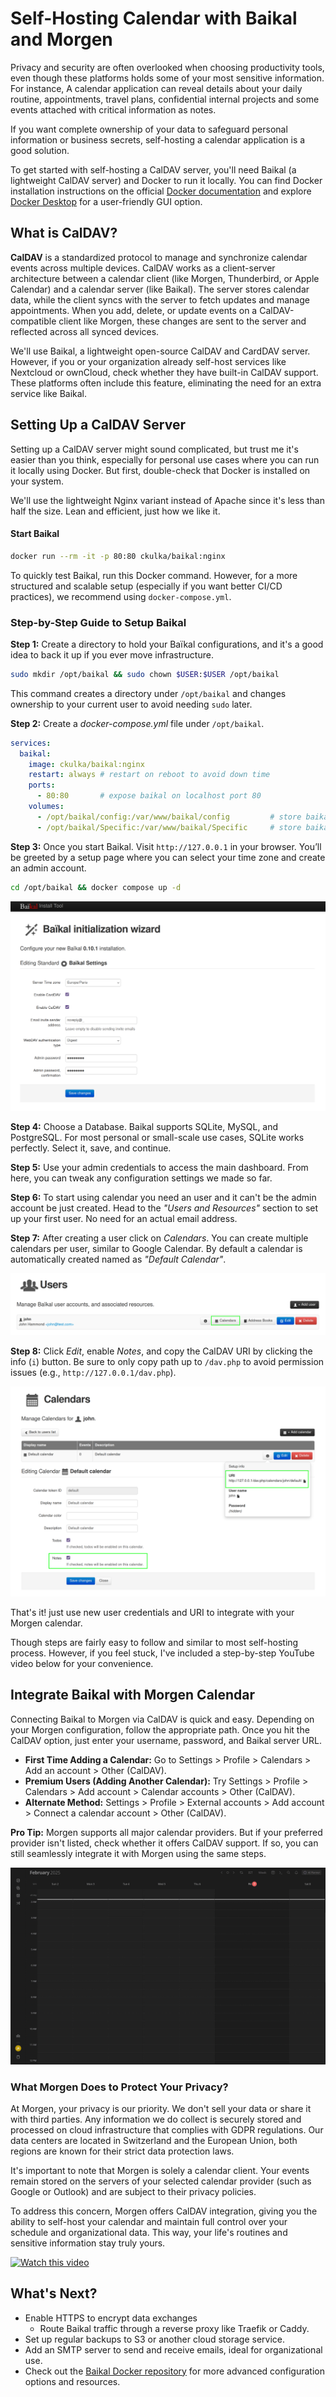 # Self-Hosting Calendar with Baikal and Morgen

Privacy and security are often overlooked when choosing productivity tools, even though these platforms holds some of your most sensitive information. For instance, A calendar application can reveal details about your daily routine, appointments, travel plans, confidential internal projects and some events attached with critical information as notes.

If you want complete ownership of your data to safeguard personal information or business secrets, self-hosting a calendar application is a good solution.

To get started with self-hosting a CalDAV server, you'll need Baikal (a lightweight CalDAV server) and Docker to run it locally. You can find Docker installation instructions on the official [Docker documentation](https://docs.docker.com/engine/install) and explore [Docker Desktop](https://docs.docker.com/desktop) for a user-friendly GUI option.


## What is CalDAV?

**CalDAV** is a standardized protocol to manage and synchronize calendar events across multiple devices. CalDAV works as a client-server architecture between a calendar client (like Morgen, Thunderbird, or Apple Calendar) and a calendar server (like Baikal). The server stores calendar data, while the client syncs with the server to fetch updates and manage appointments. When you add, delete, or update events on a CalDAV-compatible client like Morgen, these changes are sent to the server and reflected across all synced devices.

We'll use Baikal, a lightweight open-source CalDAV and CardDAV server. However, if you or your organization already self-host services like Nextcloud or ownCloud, check whether they have built-in CalDAV support. These platforms often include this feature, eliminating the need for an extra service like Baikal.

## Setting Up a CalDAV Server

Setting up a CalDAV server might sound complicated, but trust me it's easier than you think, especially for personal use cases where you can run it locally using Docker. But first, double-check that Docker is installed on your system.

We'll use the lightweight Nginx variant instead of Apache since it's less than half the size. Lean and efficient, just how we like it.

#### Start Baikal

```bash
docker run --rm -it -p 80:80 ckulka/baikal:nginx
```

To quickly test Baikal, run this Docker command. However, for a more structured and scalable setup (especially if you want better CI/CD practices), we recommend using `docker-compose.yml`.

### Step-by-Step Guide to Setup Baikal

**Step 1:** Create a directory to hold your Baïkal configurations, and it's a good idea to back it up if you ever move infrastructure.

```bash
sudo mkdir /opt/baikal && sudo chown $USER:$USER /opt/baikal
```

This command creates a directory under `/opt/baikal` and changes ownership to your current user to avoid needing `sudo` later.

**Step 2:** Create a *docker-compose.yml* file under `/opt/baikal`.

```yml
services:
  baikal:
    image: ckulka/baikal:nginx
    restart: always # restart on reboot to avoid down time
    ports:
      - 80:80       # expose baikal on localhost port 80
    volumes:
      - /opt/baikal/config:/var/www/baikal/config         # store baikal configrations
      - /opt/baikal/Specific:/var/www/baikal/Specific     # store baikal configrations
```

**Step 3:** Once you start Baikal. Visit `http://127.0.0.1` in your browser. You’ll be greeted by a setup page where you can select your time zone and create an admin account.

```bash
cd /opt/baikal && docker compose up -d
```

![img](./attachments/f1.png)

**Step 4:** Choose a Database. Baikal supports SQLite, MySQL, and PostgreSQL. For most personal or small-scale use cases, SQLite works perfectly. Select it, save, and continue.

**Step 5:** Use your admin credentials to access the main dashboard. From here, you can tweak any configuration settings we made so far.

**Step 6:** To start using calendar you need an user and it can't be the admin account be just created. Head to the *"Users and Resources"* section to set up your first user. No need for an actual email address.

**Step 7:** After creating a user click on *Calendars*. You can create multiple calendars per user, similar to Google Calendar. By default a calendar is automatically created named as *"Default Calendar"*.

![img](./attachments/f2.png)

**Step 8:** Click *Edit*, enable *Notes*, and copy the CalDAV URI by clicking the info (`i`) button. Be sure to only copy path up to `/dav.php` to avoid permission issues (e.g., `http://127.0.0.1/dav.php`).

![img](./attachments/f3.png)

That's it! just use new user credentials and URI to integrate with your Morgen calendar.

Though steps are fairly easy to follow and similar to most self-hosting process. However, if you feel stuck, I've included a step-by-step YouTube video below for your convenience.

## Integrate Baikal with Morgen Calendar

Connecting Baikal to Morgen via CalDAV is quick and easy. Depending on your Morgen configuration, follow the appropriate path. Once you hit the CalDAV option, just enter your username, password, and Baikal server URL.

- **First Time Adding a Calendar:** Go to Settings > Profile > Calendars > Add an account > Other (CalDAV).
- **Premium Users (Adding Another Calendar):** Try Settings > Profile > Calendars > Add account > Calendar accounts > Other (CalDAV).
- **Alternate Method:** Settings > Profile > External accounts > Add account > Connect a calendar account > Other (CalDAV).

**Pro Tip:** Morgen supports all major calendar providers. But if your preferred provider isn't listed, check whether it offers CalDAV support. If so, you can still seamlessly integrate it with Morgen using the same steps.

![img](./attachments/output.gif)

### What Morgen Does to Protect Your Privacy?

At Morgen, your privacy is our priority. We don't sell your data or share it with third parties. Any information we do collect is securely stored and processed on cloud infrastructure that complies with GDPR regulations. Our data centers are located in Switzerland and the European Union, both regions are known for their strict data protection laws.

It's important to note that Morgen is solely a calendar client. Your events remain stored on the servers of your selected calendar provider (such as Google or Outlook) and are subject to their privacy policies.

To address this concern, Morgen offers CalDAV integration, giving you the ability to self-host your calendar and maintain full control over your schedule and organizational data. This way, your life's routines and sensitive information stay truly yours.

[![Watch this video](https://img.youtube.com/vi/8TXingj9aRY/maxresdefault.jpg)](https://www.youtube.com/watch?v=8TXingj9aRY)

## What's Next?

- Enable HTTPS to encrypt data exchanges
	- Route Baikal traffic through a reverse proxy like Traefik or Caddy.
- Set up regular backups to S3 or another cloud storage service.
- Add an SMTP server to send and receive emails, ideal for organizational use.
- Check out the [Baikal Docker repository](https://github.com/ckulka/baikal-docker) for more advanced configuration options and resources.
